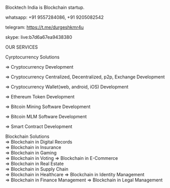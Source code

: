 Blocktech India is Blockchain startup.

whatsapp: +91 9557284086, +91 9205082542

telegram: https://t.me/durgeshkmr4u

skype:    live:b7d6a67ea9438380


OUR SERVICES

Cyrptocurrency Solutions

=> Cryptocurrency Development

=> Cryptocurrency Centralized, Decentralized, p2p, Exchange Development

=> Cryptocurrency Wallet(web, android, iOS) Development

=> Ethereum Token Development

=> Bitcoin Mining Software Development

=> Bitcoin MLM Software Development

=> Smart Contract Development


Blockchain Solutions        
=> Blockchain in Digital Records  
=> Blockchain in Insurance  
=> Blockchain in Gaming   
=> Blockchain in Voting 
=> Blockchain in E-Commerce   
=> Blockchain in Real Estate  
=> Blockchain in Supply Chain  
=> Blockchain in Healthcare 
=> Blockchain in Identity Management  
=> Blockchain in Finance Management 
=> Blockchain in Legal Management 



